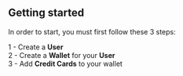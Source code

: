 
## Getting started
In order to start, you must first follow these 3 steps:

   1 - Create a **User**  
   2 - Create a **Wallet** for your **User**   
   3 - Add **Credit Cards** to  your wallet  